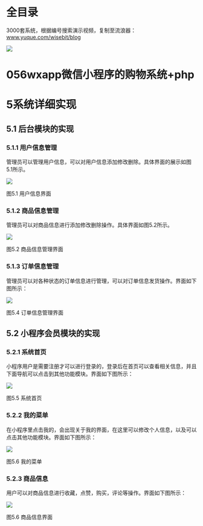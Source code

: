 # 全目录

3000套系统，根据编号搜索演示视频，复制至流浪器：www.yuque.com/wisebit/blog


![](https://bitwise.oss-cn-heyuan.aliyuncs.com/2024/11/06/qq_wechat.png)
# 056wxapp微信小程序的购物系统+php
# 5系统详细实现
## 5.1 后台模块的实现
### 5.1.1 用户信息管理
管理员可以管理用户信息，可以对用户信息添加修改删除。具体界面的展示如图5.1所示。

![](/md/blog.009.png)

图5.1 用户信息界面
### 5.1.2 商品信息管理
管理员可以对商品信息进行添加修改删除操作。具体界面如图5.2所示。

![](/md/blog.010.png)

图5.2 商品信息管理界面
### 5.1.3 订单信息管理
管理员可以对各种状态的订单信息进行管理，可以对订单信息发货操作。界面如下图所示：

![](/md/blog.011.png)

图5.4 订单信息管理界面
## 5.2 小程序会员模块的实现
### 5.2.1 系统首页
小程序用户是需要注册才可以进行登录的，登录后在首页可以查看相关信息，并且下面导航可以点击到其他功能模块。界面如下图所示：

![](/md/blog.012.png)

图5.5 系统首页
### 5.2.2 我的菜单
在小程序里点击我的，会出现关于我的界面，在这里可以修改个人信息，以及可以点击其他功能模块。界面如下图所示：

![](/md/blog.013.png)

图5.6 我的菜单
### 5.2.3 商品信息
用户可以对商品信息进行收藏，点赞，购买，评论等操作。界面如下图所示：

![](/md/blog.014.png)

图5.6 商品信息界面


















